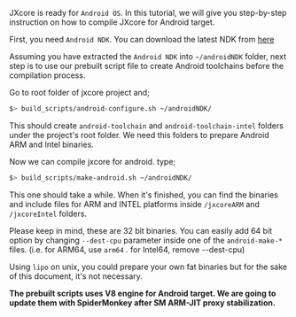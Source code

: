 JXcore is ready for `Android OS`. In this tutorial, we will give you step-by-step instruction on how to compile JXcore for Android target.

First, you need `Android NDK`. You can download the latest NDK from [here](https://developer.android.com/tools/sdk/ndk/index.html)

Assuming you have extracted the `Android NDK` into `~/androidNDK` folder, next step is to use our prebuilt script file to create Android toolchains before the compilation process.

Go to root folder of jxcore project and;
```bash
$> build_scripts/android-configure.sh ~/androidNDK/
```
This should create `android-toolchain` and `android-toolchain-intel` folders under the project's root folder. We need this folders to prepare Android ARM and Intel binaries. 

Now we can compile jxcore for android. type;
```bash
$> build_scripts/make-android.sh ~/androidNDK/
```

This one should take a while. When it's finished, you can find the binaries and include files for ARM and INTEL platforms inside `/jxcoreARM` and `/jxcoreIntel` folders.

Please keep in mind, these are 32 bit binaries. You can easily add 64 bit option by changing `--dest-cpu` parameter inside one of the `android-make-*` files. (i.e. for ARM64, use `arm64` . for Intel64, remove --dest-cpu)

Using `lipo` on unix, you could prepare your own fat binaries but for the sake of this document, it's not necessary.

**The prebuilt scripts uses V8 engine for Android target. We are going to update them with SpiderMonkey after SM ARM-JIT proxy stabilization.**
